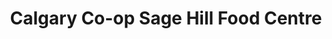 ---
title: "Calgary Co-op Sage Hill Food Centre"
url: /calgary/calgary-co-op-sage-hill-food-centre/
shop: Supermarkt
---